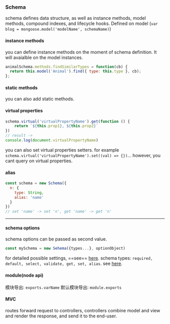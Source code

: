 ### Schema
schema defines data structure, as well as instance methods, model methods, compound indexes, and lifecycle hooks.
Defined on model (`var blog = mongoose.model('modelName', schemaName)`)

#### instance methods
you can define instance methods on the moment of schema definition. It will avaialble on the model instances.
```JavaScript
animalSchema.methods.findSimilarTypes = function(cb) {
  return this.model('Animal').find({ type: this.type }, cb);
};
```

#### static methods
you can also add static methods.

#### virtual properties
```JavaScript
schema.virtual('virtualPropertyName').get(function () {
    return `${this.prop1}, ${this.prop2}`
})
// result ->
console.log(document.virtualPropertyName)
```
you can also set virtual properties setters. for example `schema.virtual('virtualPropertyName').set((val) => {})`...
however, you cant query on virtual properties.

#### alias
```JavaScript
const schema = new Schema({
  n: {
    type: String,
    alias: 'name'
  }
})
// set 'name' -> set 'n', get 'name' -> get 'n'
```

--------

#### schema options
schema options can be passed as second value.  
```JavaScript
const mySchema = new Sehema({types...}, optionObject)
```
for detailed possible settings, ==see== [here](http://mongoosejs.com/docs/guide.html).
schema types: `required, default, select, validate, get, set, alias`. see [here](http://mongoosejs.com/docs/schematypes.html).

#### module(node api)
模块导出: `exports.varName`
默认模块导出: `module.exports`

#### MVC
routes forward request to controllers, controllers combine model and view and render the response, and send it to the end-user. 
